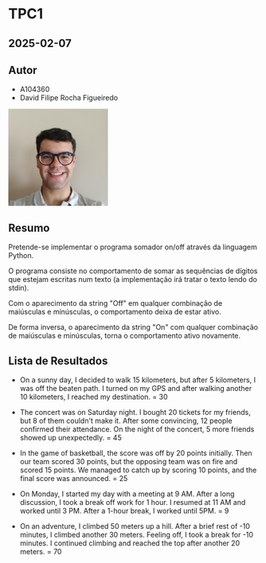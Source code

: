 # TPC1

## 2025-02-07

## Autor

- A104360
- David Filipe Rocha Figueiredo

<img src="../images/DavidFilipeRochaFigueiredo.png" width="200px" alt="fotoPerfil">

## Resumo

Pretende-se implementar o programa somador on/off através da linguagem Python.

O programa consiste no comportamento de somar as sequências de dígitos que 
estejam escritas num texto (a implementação irá tratar o texto lendo do stdin).

Com o aparecimento da string "Off" em qualquer combinação de maiúsculas e minúsculas, 
o comportamento deixa de estar ativo.

De forma inversa, o aparecimento da string "On" com qualquer combinação de 
maiúsculas e minúsculas, torna o comportamento ativo novamente.

## Lista de Resultados

* On a sunny day, I decided to walk 15 kilometers, but after 5 kilometers, I was off the beaten path. I turned on my GPS and after walking another 10 kilometers, I reached my destination. =
30

* The concert was on Saturday night. I bought 20 tickets for my friends, but 8 of them couldn't make it. After some convincing, 12 people confirmed their attendance. On the night of the concert, 5 more friends showed up unexpectedly. =
45

* In the game of basketball, the score was off by 20 points initially. Then our team scored 30 points, but the opposing team was on fire and scored 15 points. We managed to catch up by scoring 10 points, and the final score was announced. =
25

* On Monday, I started my day with a meeting at 9 AM. After a long discussion, I took a break off work for 1 hour. I resumed at 11 AM and worked until 3 PM. After a 1-hour break, I worked until 5PM. =
9

* On an adventure, I climbed 50 meters up a hill. After a brief rest of -10 minutes, I climbed another 30 meters. Feeling off, I took a break for -10 minutes. I continued climbing and reached the top after another 20 meters. =
70
